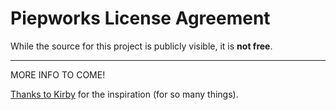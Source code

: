 # Piepworks License Agreement

While the source for this project is publicly visible, it is **not free**.

---

MORE INFO TO COME!

[Thanks to Kirby](https://github.com/getkirby/kirby/blob/main/LICENSE.md) for the inspiration (for so many things).
